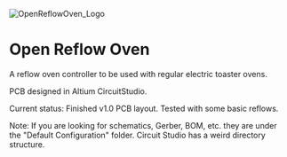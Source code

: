 ![OpenReflowOven_Logo](https://github.com/marqueztronics/OpenReflowOven/assets/156628498/77cd5d22-0fe0-4975-b458-e32395b6d262)

# Open Reflow Oven

A reflow oven controller to be used with regular electric toaster ovens.

PCB designed in Altium CircuitStudio.

Current status: Finished v1.0 PCB layout. Tested with some basic reflows.

Note: If you are looking for schematics, Gerber, BOM, etc. they are under the "Default Configuration" folder. Circuit Studio has a weird directory structure. 

